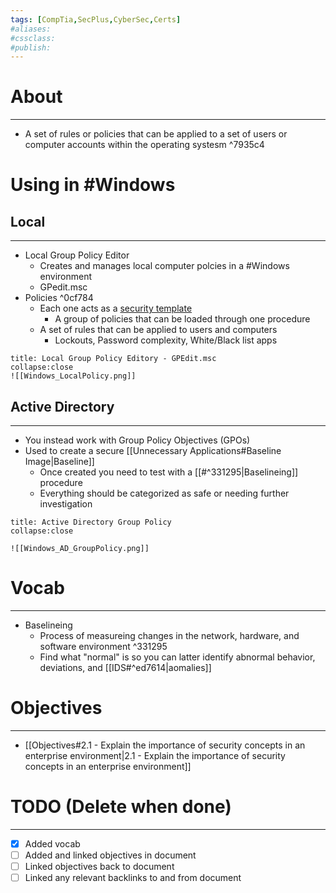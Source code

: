 ```yaml
---
tags: [CompTia,SecPlus,CyberSec,Certs]
#aliases:
#cssclass:
#publish:
---
```


# About
---
- A set of rules or policies that can be applied to a set of users or computer accounts within the operating systesm ^7935c4

# Using in #Windows

## Local
---
- Local Group Policy Editor
	- Creates and manages local computer polcies in a #Windows environment
	- GPedit.msc
- Policies ^0cf784
	- Each one acts as a <u>security template</u>
		- A group of policies that can be loaded through one procedure
	- A set of rules that can be applied to users and computers
		- Lockouts, Password complexity, White/Black list apps

```ad-info
title: Local Group Policy Editory - GPEdit.msc
collapse:close
![[Windows_LocalPolicy.png]]
```

## Active Directory
---
- You instead work with Group Policy Objectives (GPOs)
- Used to create a secure [[Unnecessary Applications#Baseline Image|Baseline]]
	- Once created you need to test with a [[#^331295|Baselineing]] procedure
	- Everything should be categorized as safe or needing further investigation

```ad-info
title: Active Directory Group Policy
collapse:close

![[Windows_AD_GroupPolicy.png]]
```

# Vocab
---
- Baselineing
	- Process of measureing changes in the network, hardware, and software environment ^331295
	- Find what "normal" is so you can latter identify abnormal behavior, deviations, and [[IDS#^ed7614|aomalies]]

# Objectives
---
- [[Objectives#2.1 - Explain the importance of security concepts in an enterprise environment|2.1 - Explain the importance of security concepts in an enterprise environment]]

# TODO (Delete when done)
---
- [x] Added vocab
- [ ] Added and linked objectives in document
- [ ] Linked objectives back to document
- [ ] Linked any relevant backlinks to and from document